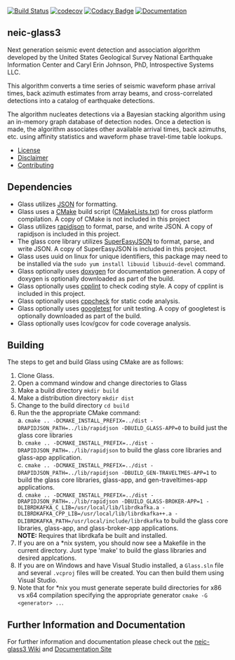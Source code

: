 [![Build Status](https://travis-ci.org/usgs/neic-glass3.svg?branch=master)](https://travis-ci.org/usgs/neic-glass3)
[![codecov](https://codecov.io/gh/usgs/neic-glass3/branch/master/graph/badge.svg)](https://codecov.io/gh/usgs/neic-glass3)
[![Codacy Badge](https://api.codacy.com/project/badge/Grade/5584cd7bb81f412c9d6dda9ebd787d13)](https://www.codacy.com/app/jpatton-USGS/neic-glass3?utm_source=github.com&amp;utm_medium=referral&amp;utm_content=usgs/neic-glass3&amp;utm_campaign=Badge_Grade)
[![Documentation](https://usgs.github.io/neic-glass3/codedocumented.svg)](https://usgs.github.io/neic-glass3/)

neic-glass3
------

Next generation seismic event detection and association algorithm
developed by the United States Geological Survey National Earthquake Information
Center and Caryl Erin Johnson, PhD, Introspective Systems LLC.

This algorithm converts a time series of seismic waveform phase arrival times,
back azimuth estimates from array beams, and cross-correlated detections into a
catalog of earthquake detections.

The algorithm nucleates detections via a Bayesian stacking algorithm using an
in-memory graph database of detection nodes. Once a detection is made, the
algorithm associates other available arrival times, back azimuths, etc. using
affinity statistics and waveform phase travel-time table lookups.

* [License](LICENSE.md)
* [Disclaimer](DISCLAIMER.md)
* [Contributing](CONTRIBUTING.md)

Dependencies
------
* Glass utilizes [JSON](www.json.org) for formatting.
* Glass uses a [CMake](http://www.cmake.org/) build script
([CMakeLists.txt](CMakeLists.txt)) for cross platform compilation.
A copy of CMake is not included in this project
* Glass utilizes [rapidjson](https://github.com/miloyip/rapidjson)
to format, parse, and write JSON.  A copy of rapidjson is included in
this project.
* The glass core library utilizes [SuperEasyJSON](https://sourceforge.net/projects/supereasyjson/)
to format, parse, and write JSON.  A copy of SuperEasyJSON is included in
this project.
* Glass uses uuid on linux for unique identifiers, this package may need to be
installed via the `sudo yum install libuuid libuuid-devel` command.
* Glass optionally uses [doxygen](http://www.stack.nl/~dimitri/doxygen/) for
documentation generation.  A copy of doxygen is optionally downloaded as part of
the build.
* Glass optionally uses [cpplint](https://github.com/google/styleguide/tree/gh-pages/cpplint)
to check coding style. A copy of cpplint is included in this project.
* Glass optionally uses [cppcheck](http://cppcheck.sourceforge.net/)
for static code analysis.
* Glass optionally uses [googletest](https://github.com/google/googletest) for
unit testing.  A copy of googletest is optionally downloaded as part of the
build.
* Glass optionally uses lcov/gcov for code coverage analysis.

Building
------
The steps to get and build Glass using CMake are as follows:

1. Clone Glass.
2. Open a command window and change directories to Glass
3. Make a build directory `mkdir build`
4. Make a distribution directory `mkdir dist`
5. Change to the build directory `cd build`
6. Run the the appropriate CMake command:<br>
a. `cmake .. -DCMAKE_INSTALL_PREFIX=../dist -DRAPIDJSON_PATH=../lib/rapidjson -DBUILD_GLASS-APP=0`
to build just the glass core libraries <br>
b. `cmake .. -DCMAKE_INSTALL_PREFIX=../dist -DRAPIDJSON_PATH=../lib/rapidjson`
to build the glass core libraries and glass-app application. <br>
c. `cmake .. -DCMAKE_INSTALL_PREFIX=../dist -DRAPIDJSON_PATH=../lib/rapidjson -DBUILD_GEN-TRAVELTMES-APP=1`
to build the glass core libraries, glass-app, and gen-traveltimes-app applications. <br>
d. `cmake .. -DCMAKE_INSTALL_PREFIX=../dist -DRAPIDJSON_PATH=../lib/rapidjson -DBUILD_GLASS-BROKER-APP=1 -DLIBRDKAFKA_C_LIB=/usr/local/lib/librdkafka.a -DLIBRDKAFKA_CPP_LIB=/usr/local/lib/librdkafka++.a -DLIBRDKAFKA_PATH=/usr/local/include/librdkafka`
to build the glass core libraries, glass-app, and glass-broker-app applications. <br>**NOTE:** Requires that librdkafa be built and installed.
7. If you are on a \*nix system, you should now see a Makefile in the current
directory.  Just type 'make' to build the glass libraries and desired applcations.  
8. If you are on Windows and have Visual Studio installed, a `Glass.sln` file
and several `.vcproj` files will be created.  You can then build them using
Visual Studio.  
9. Note that for \*nix you must generate seperate build directories for x86 vs
x64 compilation specifying the appropriate generator `cmake -G <generator> ..`.

Further Information and Documentation
------
For further information and documentation please check out the [neic-glass3 Wiki](https://github.com/usgs/neic-glass3/wiki) and [Documentation Site](https://usgs.github.io/neic-glass3/)
